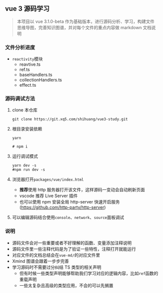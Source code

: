 ## vue 3 源码学习



> 本项目以 vue 3.1.0-beta 作为基础版本，进行源码分析、学习，构建文件思维导图，完善知识图谱，并对每个文件的重点内容做 markdown 文档说明


### 文件分析进度

- `reactivity`模块
  - reavtive.ts
  - ref.ts
  - baseHandlers.ts
  - collectionHandlers.ts
  - effect.ts


### 源码调试方法

1. clone 本仓库

   ```shell
   git clone https://git.xq5.com/shihuang/vue3-study.git
   ```

   

2. 根目录安装依赖

   ```shell
   yarn
   
   # npm i
   ```

   

3. 运行调试模式

   ```shell
   yarn dev -s
   #npm run dev -s
   ```

   

4. 浏览器打开`packages/vue/index.html`

   - **推荐**使用 http 服务器打开该文件，这样源码一变动会自动刷新页面
   - vscode 推荐 Live Server 插件
   - 也可以使用 npm 安装全局 http-server 快速开启服务(https://github.com/http-party/http-server)

5. 可以编辑源码结合使用`console`、`network`、`source`面板调试





### 说明

- 源码文件会对一些重要或者不好理解的函数、变量添加注释说明
- 源码文件里一些注释代码是为了验证一些特性，注释打开就能运行
- 对应文件的文档总结会在`vue-md/`的对应文件里
- Xmind 图谱会跟着一步步完善
- 学习源码时不需要过分纠结 TS 类型的相关声明
  - 但有时候一些类型声明能够帮助我们学习对应的逻辑内容，比如`ref`函数的重载声明
  - 一些太复杂且高级的类型应用，不会的可以先搁置

